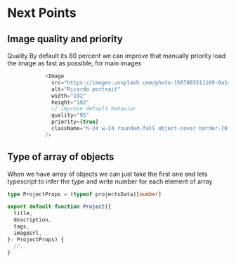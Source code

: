 # Next Points

## Image quality and priority

Quality By default its 80 percent we can improve that manually
priority load the image as fast as possible, for main images

```typescript
            <Image
              src="https://images.unsplash.com/photo-1507003211169-0a1dd7228f2d?fit=crop&w=368&h=368&q=100"
              alt="Ricardo portrait"
              width="192"
              height="192"
              // improve default behavior 
              quality="95"
              priority={true}
              className="h-24 w-24 rounded-full object-cover border-[0.35rem] border-white shadow-xl"
            />
```

## Type of array of objects

When we have array of objects we can just take the first one and lets typescript to infer the type and write number for each element of array

```typescript
type ProjectProps = (typeof projectsData)[number]

export default function Project({
  title,
  description,
  tags,
  imageUrl,
}: ProjectProps) {
  //..
}

```